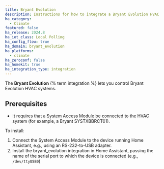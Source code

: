 ```yaml
---
title: Bryant Evolution
description: Instructions for how to integrate a Bryant Evolution HVAC system using a System Access Module.
ha_category:
  - Climate
featured: false
ha_release: 2024.8
ha_iot_class: Local Polling
ha_config_flow: true
ha_domain: bryant_evolution
ha_platforms:
  - climate
ha_zeroconf: false
ha_homekit: true
ha_integration_type: integration
---
```


The **Bryant Evolution** {% term integration %} lets you control Bryant Evolution HVAC systems.

## Prerequisites

- It requires that a System Access Module be connected to the HVAC system (for example, a Bryant SYSTXBBRCT01).

To install:

1. Connect the System Access Module to the device running Home Assistant, e.g., using an RS-232-to-USB adapter.
2. Install the bryant_evolution integration in Home Assistant, passing the name of the serial port to which the device is connected (e.g., `/dev/ttyUSB0`)
